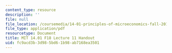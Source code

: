 ```yaml
---
content_type: resource
description: ''
file: null
file_location: /coursemedia/14-01-principles-of-microeconomics-fall-2018/fc9acd3b3d985bd61b98ab7168ea3501_MIT14_01F18_handout11.pdf
file_type: application/pdf
resourcetype: Document
title: MIT 14.01 F18 Lecture 11 Handout
uid: fc9acd3b-3d98-5bd6-1b98-ab7168ea3501
---
```

